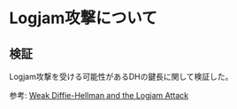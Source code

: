 # Logjam攻撃について

## 検証

Logjam攻撃を受ける可能性があるDHの鍵長に関して検証した。

参考: [Weak Diffie-Hellman and the Logjam Attack](https://weakdh.org/)
